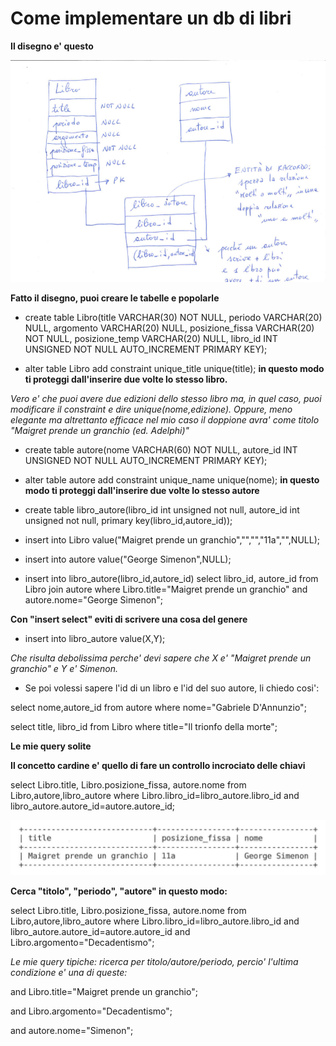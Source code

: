 # Come implementare un db di libri
**Il disegno e' questo**

![alt tag](https://raw.githubusercontent.com/GiuseppeFasanella/DataBase_utilities/master/img/libri_db.png)

**Fatto il disegno, puoi creare le tabelle e popolarle**

* create table Libro(title VARCHAR(30) NOT NULL, periodo VARCHAR(20) NULL, argomento VARCHAR(20) NULL, posizione_fissa VARCHAR(20) NOT NULL, posizione_temp VARCHAR(20) NULL, libro_id INT UNSIGNED NOT NULL AUTO_INCREMENT PRIMARY KEY);

* alter table Libro add constraint unique_title unique(title); **in questo modo ti proteggi dall'inserire due volte lo stesso libro.**

*Vero e' che puoi avere due edizioni dello stesso libro ma, in quel caso, puoi modificare il constraint e dire unique(nome,edizione). Oppure, meno elegante ma altrettanto efficace nel mio caso il doppione avra' come titolo "Maigret prende un granchio (ed. Adelphi)"*

* create table autore(nome VARCHAR(60) NOT NULL, autore_id INT UNSIGNED NOT NULL AUTO_INCREMENT PRIMARY KEY);

* alter table autore add constraint unique_name unique(nome); **in questo modo ti proteggi dall'inserire due volte lo stesso autore**

* create table libro_autore(libro_id int unsigned not null, autore_id int unsigned not null, primary key(libro_id,autore_id));

* insert into Libro value("Maigret prende un granchio","","","11a","",NULL);

* insert into autore value("George Simenon",NULL);

* insert into libro_autore(libro_id,autore_id) select libro_id, autore_id from Libro join autore where Libro.title="Maigret prende un granchio" and autore.nome="George Simenon"; 

**Con "insert select" eviti di scrivere una cosa del genere**

* insert into libro_autore value(X,Y); 

*Che risulta debolissima perche' devi sapere che X e' "Maigret prende un granchio" e Y e' Simenon.*

* Se poi volessi sapere l'id di un libro e l'id del suo autore, li chiedo cosi':

select nome,autore_id from autore where nome="Gabriele D'Annunzio";

select title, libro_id from Libro where title="Il trionfo della morte";


**Le mie query solite**

**Il concetto cardine e' quello di fare un controllo incrociato delle chiavi**

select Libro.title, Libro.posizione_fissa, autore.nome from Libro,autore,libro_autore where Libro.libro_id=libro_autore.libro_id and libro_autore.autore_id=autore.autore_id;

![alt tag](https://raw.githubusercontent.com/GiuseppeFasanella/DataBase_utilities/master/img/output_query.png)

**Cerca "titolo", "periodo", "autore" in questo modo:**

select Libro.title, Libro.posizione_fissa, autore.nome
from Libro,autore,libro_autore 
where Libro.libro_id=libro_autore.libro_id and libro_autore.autore_id=autore.autore_id
and Libro.argomento="Decadentismo";

*Le mie query tipiche: ricerca per titolo/autore/periodo, percio' l'ultima condizione e' una di queste:*

and Libro.title="Maigret prende un granchio";

and Libro.argomento="Decadentismo";

and autore.nome="Simenon";




